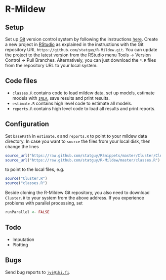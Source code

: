 R-Mildew
========

Setup
-----
Set up [Git](http://git-scm.com/) version control system by following the instructions
[here](http://www.rstudio.com/ide/docs/version_control/overview).
Create a new project in [RStudio](http://www.rstudio.com/) as explained in the instructions
with the Git repository URL `https://github.com/statguy/R-Mildew.git`.
You can update the project to the latest version from the RStudio menu Tools &rarr; Version
Control &rarr; Pull Branches.
Alternatively, you can just download the `*.R` files from the repository URL to your local system.

Code files
----------
* `classes.R`
contains code to load mildew data, set up models, estimate models with [`INLA`](http://www.r-inla.org/), save results and print results.
* `estimate.R`
contains high level code to estimate all models.
* `reports.R`
contains high level code to load all results and print reports.

Configuration
-------------
Set `basePath` in `estimate.R` and `reports.R` to point to your mildew data directory.
In case you want to `source` the files from your local disk, then change the lines
```r
source_url("https://raw.github.com/statguy/RSnippets/master/Cluster/Cluster.R")
source_url("https://raw.github.com/statguy/R-Mildew/master/classes.R")
```
to point to the local files, e.g.
```r
source("Cluster.R")
source("classes.R")
```
Beside cloning the R-Mildew Git repository, you also need to download ```Cluster.R``` to your system from the above address.
If you experience problems with parallel processing, set
```r
runParallel <- FALSE
``` 

Todo
----
* Imputation
* Plotting

Bugs
----
Send bug reports to [`jvj@iki.fi`](mailto:jvj@iki.fi).
